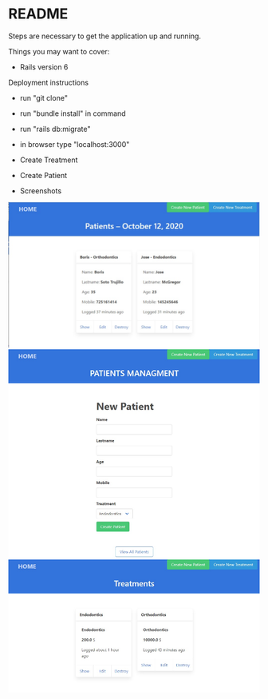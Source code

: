 # README

Steps are necessary to get the
application up and running.

Things you may want to cover:

- Rails version 6

Deployment instructions

- run "git clone"

- run "bundle install" in command

- run "rails db:migrate"

- in browser type "localhost:3000"

- Create Treatment

- Create Patient

- Screenshots

![Screenshoot](app/assets/images/home.jpg)
![Screenshoot](app/assets/images/form.jpg)
![Screenshoot](app/assets/images/list.jpg)
